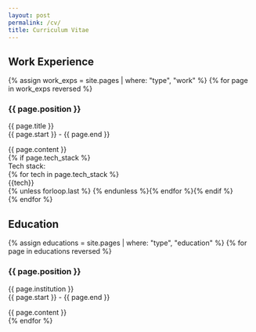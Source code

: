 ```yaml
---
layout: post
permalink: /cv/
title: Curriculum Vitae
---
```


## Work Experience

<div id="archives">
{% assign work_exps = site.pages | where: "type", "work" %}
{% for page in work_exps reversed %}
    <article class="post">
        <h3>{{ page.position }}</h3>
        <div>
            <p class="author_title">{{ page.title }} <br>{{ page.start }} - {{ page.end }}</p>
        </div>
        <div class="entry">
            {{ page.content }}
        </div>{% if page.tech_stack %}
        <div>Tech stack: </div>{% for tech in page.tech_stack %}<div class="tech-tag">{{tech}}</div>{% unless forloop.last %}&nbsp;{% endunless %}{% endfor %}{% endif %}     
    </article>
{% endfor %}
</div>

## Education

<div id="archives">
{% assign educations = site.pages | where: "type", "education" %}
{% for page in educations reversed %}
    <article class="post">
        <h3>{{ page.position }}</h3>
        <div>
            <p class="author_title">{{ page.institution }} <br>{{ page.start }} - {{ page.end }}</p>
        </div>
        <div class="entry">
            {{ page.content }}
        </div>
    </article>
{% endfor %}
</div>


